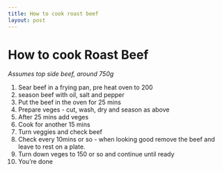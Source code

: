 ```yaml
---
title: How to cook roast beef
layout: post
---
```

# How to cook Roast Beef
_Assumes top side beef, around 750g_
1. Sear beef in a frying pan, pre heat oven to 200
2. season beef with oil, salt and pepper
3. Put the beef in the oven for 25 mins
4. Prepare veges - cut, wash, dry and season as above
5. After 25 mins add veges
6. Cook for another 15 mins
7. Turn veggies and check beef
8. Check every 10mins or so - when looking good remove the beef and leave to rest on a plate. 
9. Turn down veges to 150 or so and continue until ready
10. You’re done